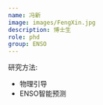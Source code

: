 ```yaml
---
name: 冯新
image: images/FengXin.jpg
description: 博士生
role: phd
group: ENSO
---
```


研究方法: 
* 物理引导
* ENSO智能预测